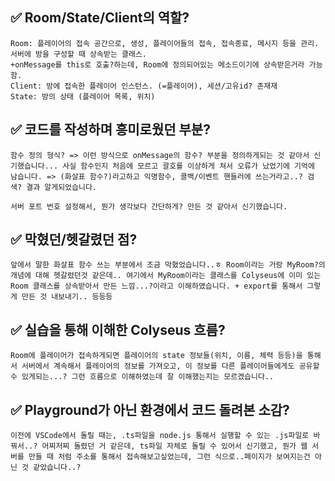 ## ✅ Room/State/Client의 역할?
    Room: 플레이어의 접속 공간으로, 생성, 플레이어들의 접속, 접속종료, 메시지 등을 관리. 서버에 방을 구성할 때 상속받는 클래스.
    +onMessage를 this로 호출?하는데, Room에 정의되어있는 메소드이기에 상속받은거라 가능함.
    Client: 방에 접속한 플레이어 인스턴스. (=플레이어), 세션/고유id? 존재재
    State: 방의 상태 (플레이어 목록, 위치)

## ✅ 코드를 작성하며 흥미로웠던 부분?
    함수 정의 형식? => 이런 방식으로 onMessage의 함수? 부분을 정의하게되는 것 같아서 신기했습니다... 사실 함수인지 처음에 모르고 괄호를 이상하게 쳐서 오류가 났었기에 기억에 남습니다. => (화살표 함수?)라고하고 익명함수, 콜백/이벤트 핸들러에 쓰는거라고..? 검색? 결과 알게되었습니다. 

    서버 포트 번호 설정해서, 뭔가 생각보다 간단하게? 만든 것 같아서 신기했습니다.

## ✅ 막혔던/헷갈렸던 점?
    앞에서 말한 화살표 함수 쓰는 부분에서 조금 막혔었습니다..ㅎ Room이라는 거랑 MyRoom?의 개념에 대해 헷갈렸던것 같은데.. 여기에서 MyRoom이라는 클래스를 Colyseus에 이미 있는 Room 클래스를 상속받아서 만든 느낌...?이라고 이해하였습니다. + export를 통해서 그렇게 만든 것 내보내기.. 등등등

## ✅ 실습을 통해 이해한 Colyseus 흐름?
    Room에 플레이어가 접속하게되면 플레이어의 state 정보들(위치, 이름, 체력 등등)을 통해서 서버에서 계속해서 플레이어의 정보를 가져오고, 이 정보를 다른 플레이어들에게도 공유할 수 있게되는...? 그런 흐름으로 이해하였는데 잘 이해했는지는 모르겠습니다..

## ✅ Playground가 아닌 환경에서 코드 돌려본 소감?
    이전에 VSCode에서 돌릴 때는, .ts파일을 node.js 통해서 실행할 수 있는 .js파일로 바꿔서..? 어찌저찌 돌렸던 거 같은데, ts파일 자체로 돌릴 수 있어서 신기했고, 뭔가 웹 서버를 만들 때 처럼 주소를 통해서 접속해보고싶었는데, 그런 식으로..페이지가 보여지는건 아닌 것 같았습니다..?
